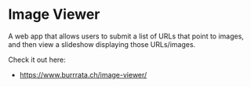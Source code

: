 # Image Viewer

A web app that allows users to submit a list of URLs that point to images, and then view a slideshow displaying those URLs/images.

Check it out here:

- https://www.burrrata.ch/image-viewer/
